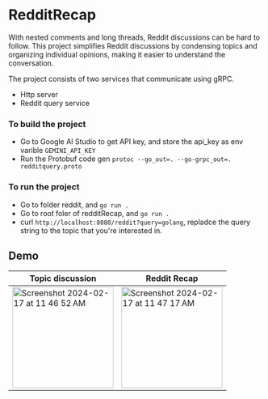 # RedditRecap

With nested comments and long threads, Reddit discussions can be hard to follow. This project simplifies Reddit discussions by condensing topics and organizing individual opinions, making it easier to understand the conversation.



The project consists of two services that communicate using gRPC.

* Http server
* Reddit query service

### To build the project
* Go to Google AI Studio to get API key, and store the api_key as env varible `GEMINI_API_KEY`
* Run the Protobuf code gen
`protoc --go_out=. --go-grpc_out=. redditquery.proto`

### To run the project

* Go to folder reddit, and `go run .`
* Go to root foler of redditRecap, and `go run .`
* curl `http://localhost:8080/reddit?query=golang`, repladce the query string to the topic that you're interested in.


## Demo
| Topic discussion | Reddit Recap |
| -------- | -------- |
| <img width="200" alt="Screenshot 2024-02-17 at 11 46 52 AM" src="https://github.com/jiangxiaoyong/RedditRecap/assets/5414525/2dc9a540-70a0-45d3-abd3-2ffe7a861d9c">|<img width="200" alt="Screenshot 2024-02-17 at 11 47 17 AM" src="https://github.com/jiangxiaoyong/RedditRecap/assets/5414525/a04cb0ae-8c9d-4f35-b06a-22cfeb86a1c3">|

